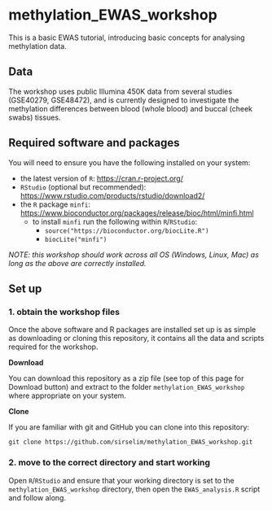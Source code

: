 # methylation_EWAS_workshop

This is a basic EWAS tutorial, introducing basic concepts for analysing methylation data.

## Data

The workshop uses public Illumina 450K data from several studies (GSE40279, GSE48472), and is currently designed to investigate the methylation differences between blood (whole blood) and buccal (cheek swabs) tissues.

## Required software and packages

You will need to ensure you have the following installed on your system:

  - the latest version of `R`: https://cran.r-project.org/
  - `RStudio` (optional but recommended): https://www.rstudio.com/products/rstudio/download2/
  - the `R` package `minfi`: https://www.bioconductor.org/packages/release/bioc/html/minfi.html
    + to install `minfi` run the following within `R`/`RStudio`:
      - `source("https://bioconductor.org/biocLite.R")`
      - `biocLite("minfi")`

*NOTE: this workshop should work across all OS (Windows, Linux, Mac) as long as the above are correctly installed.*

## Set up

### 1. obtain the workshop files

Once the above software and R packages are installed set up is as simple as downloading or cloning this repository, it contains all the data and scripts required for the workshop.

**Download**

You can download this repository as a zip file (see top of this page for Download button) and extract to the folder `methylation_EWAS_workshop` where appropriate on your system.

**Clone**

If you are familiar with git and GitHub you can clone into this repository:

`git clone https://github.com/sirselim/methylation_EWAS_workshop.git`

### 2. move to the correct directory and start working

Open `R`/`RStudio` and ensure that your working directory is set to the `methylation_EWAS_workshop` directory, then open the `EWAS_analysis.R` script and follow along.

